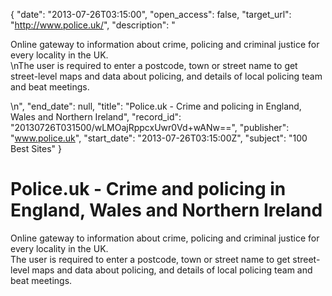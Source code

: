 {
  "date": "2013-07-26T03:15:00", 
  "open_access": false, 
  "target_url": "http://www.police.uk/", 
  "description": "<p>Online gateway to information about crime, policing and criminal justice for every locality in the UK.<br />\nThe user is required to enter a postcode, town or street name to get street-level maps and data about policing, and details of local policing team and beat meetings.</p>\n", 
  "end_date": null, 
  "title": "Police.uk - Crime and policing in England, Wales and Northern Ireland", 
  "record_id": "20130726T031500/wLMOajRppcxUwr0Vd+wANw==", 
  "publisher": "www.police.uk", 
  "start_date": "2013-07-26T03:15:00Z", 
  "subject": "100 Best Sites"
}

# Police.uk - Crime and policing in England, Wales and Northern Ireland

<p>Online gateway to information about crime, policing and criminal justice for every locality in the UK.<br />
The user is required to enter a postcode, town or street name to get street-level maps and data about policing, and details of local policing team and beat meetings.</p>
